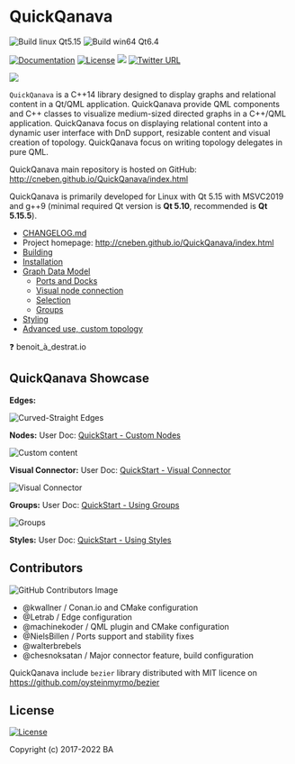 # QuickQanava 

![Build linux Qt5.15](https://github.com/cneben/QuickQanava/actions/workflows/build-linux-qt5.yml/badge.svg) 
![Build win64 Qt6.4](https://github.com/cneben/QuickQanava/actions/workflows/build-win64-qt6.yml/badge.svg) 

[![Documentation](https://img.shields.io/badge/docs-mkdocs-blue.svg)](http://cneben.github.io/QuickQanava/)
[![License](https://img.shields.io/badge/License-BSD%203--Clause-blue.svg)](https://opensource.org/licenses/BSD-3-Clause)
![](https://img.shields.io/badge/version-2.0.0-blue.svg)
[![Twitter URL](https://img.shields.io/twitter/url/https/twitter.com/fold_left.svg?style=social&label=Follow%20%40QuickQanava)](https://twitter.com/QuickQanava)

![](https://github.com/cneben/QuickQanava/blob/master/doc/web/docs/images/home.png)

`QuickQanava` is a C++14 library designed to display graphs and relational content in a Qt/QML application. QuickQanava provide QML components and C++ classes to visualize medium-sized directed graphs in a C++/QML application. QuickQanava focus on displaying relational content into a dynamic user interface with DnD support, resizable content and visual creation of topology. QuickQanava focus on writing topology delegates in pure QML.

QuickQanava main repository is hosted on GitHub: http://cneben.github.io/QuickQanava/index.html

QuickQanava is primarily developed for Linux with Qt 5.15 with MSVC2019 and g++9 (minimal required Qt version is **Qt 5.10**, recommended is **Qt 5.15.5**). 

- [CHANGELOG.md](CHANGELOG.md)
- Project homepage: http://cneben.github.io/QuickQanava/index.html
- [Building](./doc/BUILDING.md)
-  [Installation](http://cneben.github.io/QuickQanava/installation.html)
-  [Graph Data Model](http://cneben.github.io/QuickQanava/graph.html#data-model)
    - [Ports and Docks](http://cneben.github.io/QuickQanava/nodes.html#docks-and-ports)
    - [Visual node connection](http://cneben.github.io/QuickQanava/edges.html#visual-creation-of-edges)
    -  [Selection](http://cneben.github.io/QuickQanava/nodes.html#selection)
    - [Groups](http://cneben.github.io/QuickQanava/nodes.html#grouping-nodes)
- [Styling](http://cneben.github.io/QuickQanava/styles.html)
- [Advanced use, custom topology](http://cneben.github.io/QuickQanava/advanced.html)

:question: benoit_à_destrat.io

## QuickQanava Showcase

**Edges:**

![Curved-Straight Edges](https://github.com/cneben/QuickQanava/blob/master/doc/web/docs/images/edges-curved-straight.gif) 

**Nodes:** User Doc:  [QuickStart - Custom Nodes](http://cneben.github.io/QuickQanava/nodes.html#defining-custom-nodes)

![Custom content](https://github.com/cneben/QuickQanava/blob/master/doc/web/docs/images/sample-nodes.gif)

**Visual Connector:** User Doc:  [QuickStart - Visual Connector](http://cneben.github.io/QuickQanava/edges.html#visual-connectors)

![Visual Connector](https://github.com/cneben/QuickQanava/blob/master/doc/web/docs/images/sample-dataflow-short.gif)

**Groups:** User Doc:  [QuickStart - Using Groups](http://cneben.github.io/QuickQanava/nodes.html#grouping-nodes)

![Groups](https://github.com/cneben/QuickQanava/blob/master/doc/web/docs/nodes/sample-groups.gif)

**Styles:** User Doc:  [QuickStart - Using Styles](http://cneben.github.io/QuickQanava/styles.html)

## Contributors

![GitHub Contributors Image](https://contrib.rocks/image?repo=cneben/QuickQanava)

 - @kwallner / Conan.io and CMake configuration
 - @Letrab / Edge configuration
 - @machinekoder / QML plugin and CMake configuration
 - @NielsBillen / Ports support and stability fixes
 - @walterbrebels
 - @chesnoksatan / Major connector feature, build configuration

QuickQanava include `bezier` library distributed with MIT licence on https://github.com/oysteinmyrmo/bezier

## License

[![License](https://img.shields.io/badge/License-BSD%203--Clause-blue.svg)](https://opensource.org/licenses/BSD-3-Clause)

Copyright (c) 2017-2022 BA

